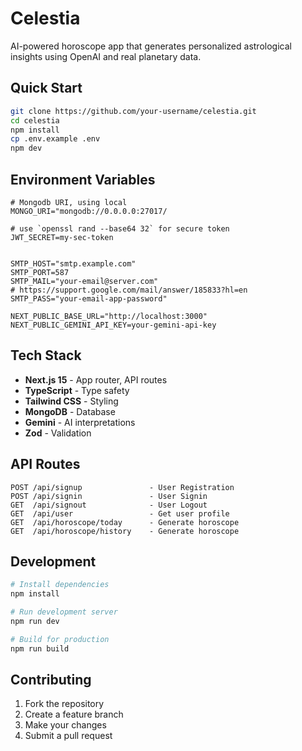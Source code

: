 # Celestia

AI-powered horoscope app that generates personalized astrological insights using OpenAI and real planetary data.

## Quick Start

```bash
git clone https://github.com/your-username/celestia.git
cd celestia
npm install
cp .env.example .env
npm dev
```

## Environment Variables

```env
# Mongodb URI, using local
MONGO_URI="mongodb://0.0.0.0:27017/

# use `openssl rand --base64 32` for secure token
JWT_SECRET=my-sec-token


SMTP_HOST="smtp.example.com"
SMTP_PORT=587
SMTP_MAIL="your-email@server.com"
# https://support.google.com/mail/answer/185833?hl=en
SMTP_PASS="your-email-app-password"

NEXT_PUBLIC_BASE_URL="http://localhost:3000"
NEXT_PUBLIC_GEMINI_API_KEY=your-gemini-api-key
```

## Tech Stack

- **Next.js 15** - App router, API routes
- **TypeScript** - Type safety
- **Tailwind CSS** - Styling
- **MongoDB** - Database
- **Gemini** - AI interpretations
- **Zod** - Validation

## API Routes

```
POST /api/signup               - User Registration
POST /api/signin               - User Signin
GET  /api/signout              - User Logout
GET  /api/user                 - Get user profile
GET  /api/horoscope/today      - Generate horoscope
GET  /api/horoscope/history    - Generate horoscope
```

## Development

```bash
# Install dependencies
npm install

# Run development server
npm run dev

# Build for production
npm run build
```

## Contributing

1. Fork the repository
2. Create a feature branch
3. Make your changes
4. Submit a pull request
